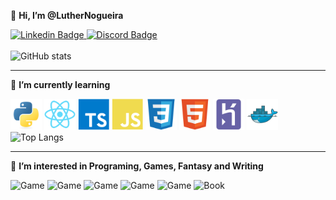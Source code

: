 👋 **Hi, I’m @LutherNogueira**
<div>
<!--LinkedIn-->
<a href="https://github.com/LutherNogueira">
<img height="30" src="https://media.discordapp.net/attachments/955651863418650665/955652618192060476/linkedIn.jpg" alt="Linkedin Badge" data-canonical-src="https://img.shields.io/badge/Linkedin--blue?style=social&amp;logo=linkedin&amp;link=https://www.linkedin.com/in/luananogueiradev">
</a>
<!--Discord-->
<a href="https://discord.gg/pTjA2WHq8f">
<img height="30" src="https://media.discordapp.net/attachments/955651863418650665/955652618405953556/discord.jpg" alt="Discord Badge" data-canonical-src="https://img.shields.io/badge/Discord--blue?style=social&amp;logo=discord&amp;link=https://discord.gg/pTjA2WHq8f">
</a>
</div>
<br>
<div>
<img src="https://github-readme-stats.vercel.app/api?username=luthernogueira&amp;show_icons=true&amp;theme=dracula" alt="GitHub stats" data-canonical-src="https://github-readme-stats.vercel.app/api?username=luthernogueira&amp;show_icons=true&amp;theme=dracula" style="max-width:100%;">
</div>

<hr>

🌱 **I’m currently learning**

<div>
 
<img height="50" src="https://raw.githubusercontent.com/devicons/devicon/2ae2a900d2f041da66e950e4d48052658d850630/icons/python/python-original.svg">
<img height="50" src="https://raw.githubusercontent.com/devicons/devicon/2ae2a900d2f041da66e950e4d48052658d850630/icons/react/react-original.svg">
<img height="50" src="https://raw.githubusercontent.com/devicons/devicon/master/icons/typescript/typescript-plain.svg">
<img height="50" src="https://raw.githubusercontent.com/devicons/devicon/master/icons/javascript/javascript-plain.svg">
<img height="50" src="https://raw.githubusercontent.com/devicons/devicon/master/icons/css3/css3-original.svg">
<img height="50" src="https://raw.githubusercontent.com/devicons/devicon/master/icons/html5/html5-original.svg">
<img height="50" src="https://raw.githubusercontent.com/devicons/devicon/2ae2a900d2f041da66e950e4d48052658d850630/icons/heroku/heroku-plain.svg">
<img height="50" src="https://raw.githubusercontent.com/devicons/devicon/2ae2a900d2f041da66e950e4d48052658d850630/icons/docker/docker-original.svg">
</div>

<div>
<img src="https://github-readme-stats.vercel.app/api/top-langs/?username=luthernogueira&amp;theme=dracula" alt="Top Langs" data-canonical-src="https://github-readme-stats.vercel.app/api/top-langs/?username=luthernogueira&amp;theme=dracula" style="max-width:100%;">
</div>

<hr>

👀 **I’m interested in Programing, Games, Fantasy and Writing**

<div>
<img height="100" src="https://cdn1.epicgames.com/4158b699dd70447a981fee752d970a3e/offer/EGS_KINGDOMHEARTSHD1525ReMIX_SquareEnix_S6-1200x1600-132fc1f63bf40a41cddbff3bab7acc52.jpg" alt="Game">
<img height="100" src="https://cdn1.epicgames.com/c8ff067c1c984cd7ab1998e8a9afc8b6/offer/EGS_KINGDOMHEARTSHD28FinalChapterPrologue_SquareEnix_S6-1200x1600-a3fc8fc218fe1ff3541dc2b5b9f076d7.jpg" alt="Game">
<img height="100" src="https://upload.wikimedia.org/wikipedia/pt/0/0f/Legend_of_Zelda_Breath_of_the_Wild_capa.png" alt="Game">
<img height="100" src="https://image.api.playstation.com/cdn/UP0082/CUSA00288_00/8B4roSt9E7Qz2z7eWp9lTxMvMsbdIBS5.png" alt="Game">
<img height="100" src="https://i.redd.it/75rjpmgqedf11.jpg" alt="Game">
<img height="100" src="https://github.com/LutherNogueira/Arcamo/blob/main/Potuguese/img/Capa.jpg" alt="Book">

<!--
<img height="100" src="" alt="Game"> -->

</div>

<!---
LutherNogueira/LutherNogueira is a ✨ special ✨ repository because its `README.md` (this file) appears on your GitHub profile.
You can click the Preview link to take a look at your changes.
--->
